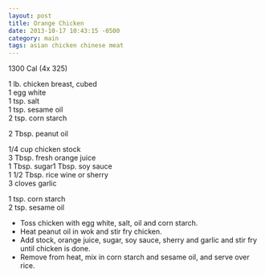 ```yaml
---
layout: post
title: Orange Chicken
date: 2013-10-17 10:43:15 -0500
category: main
tags: asian chicken chinese meat
---
```

1300 Cal (4x 325)  
  
1 lb. chicken breast, cubed  
1 egg white  
1 tsp. salt  
1 tsp. sesame oil  
2 tsp. corn starch  
  
2 Tbsp. peanut oil  
  
1/4 cup chicken stock  
3 Tbsp. fresh orange juice  
1 Tbsp. sugar1 Tbsp. soy sauce  
1 1/2 Tbsp. rice wine or sherry  
3 cloves garlic  
  
1 tsp. corn starch  
2 tsp. sesame oil  
<ul>
	<li>Toss chicken with egg white, salt, oil and corn starch.</li>
	<li>Heat peanut oil in wok and stir fry chicken.</li>
	<li>Add stock, orange juice, sugar, soy sauce, sherry and garlic and stir fry until chicken is done.</li>
	<li>Remove from heat, mix in corn starch and sesame oil, and serve over rice.</li>
</ul>
